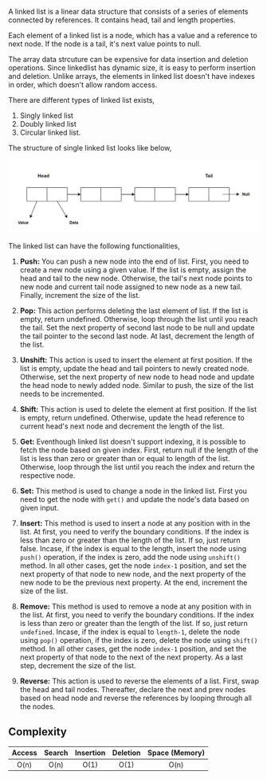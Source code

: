 A linked list is a linear data structure that consists of a series of elements connected by references. It contains head, tail and length properties. 

Each element of a linked list is a node, which has a value and a reference to next node. If the node is a tail, it's next value points to null.

The array data strcuture can be expensive for data insertion and deletion operations. Since linkedlist has dynamic size, it is easy to perform insertion and deletion. Unlike arrays, the elements in linked list doesn't have indexes in order, which doesn't allow random access.

There are different types of linked list exists, 

1. Singly linked list
2. Doubly linked list
3. Circular linked list.

The structure of single linked list looks like below,

   ![Screenshot](singlylinkedlist.png)

The linked list can have the following functionalities,

1. **Push:** You can push a new node into the end of list. First, you need to create a new node using a given value. If the list is empty, assign the head and tail to the new node. Otherwise, the tail's next node points to new node and current tail node assigned to new node as a new tail. Finally, increment the size of the list.

2. **Pop:** This action performs deleting the last element of list. If the list is empty, return undefined. Otherwise, loop through the list until you reach the tail. Set the next property of second last node to be null and update the tail pointer to the second last node. At last, decrement the length of the list.
   
3. **Unshift:** This action is used to insert the element at first position. If the list is empty, update the head and tail pointers to newly created node. Otherwise, set the next property of new node to head node and update the head node to newly added node. Similar to push, the size of the list needs to be incremented.
   
4. **Shift:** This action is used to delete the element at first position. If the list is empty, return undefined. Otherwise, update the head reference to current head's next node and decrement the length of the list. 
   
5. **Get:** Eventhough linked list doesn't support indexing, it is possible to fetch the node based on given index. First, return null if the length of the list is less than zero or greater than or equal to length of the list. Otherwise, loop through the list until you reach the index and return the respective node.
   
6. **Set:** This method is used to change a node in the linked list. First you need to get the node with `get()` and update the node's data based on given input.
   
7. **Insert:** This method is used to insert a node at any position with in the list. At first, you need to verify the boundary conditions. If the index is less than zero or greater than the length of the list. If so, just return false. Incase, if the index is equal to the length, insert the node using `push()` operation, if the index is zero, add the node using `unshift()` method. In all other cases, get the node `index-1` position, and set the next property of that node to new node, and the next property of the new node to be the previous next property. At the end, increment the size of the list.
   
8.  **Remove:** This method is used to remove a node at any position with in the list. At first, you need to verify the boundary conditions. If the index is less than zero or greater than the length of the list. If so, just return `undefined`. Incase, if the index is equal to `length-1`, delete the node using `pop()` operation, if the index is zero, delete the node using `shift()` method. In all other cases, get the node `index-1` position, and set the next property of that node to the next of the next property. As a last step, decrement the size of the list.
   
9.  **Reverse:** This action is used to reverse the elements of a list. First, swap the head and tail nodes. Thereafter, declare the next and prev nodes based on head node and reverse the references by looping through all the nodes. 

## Complexity

| Access            | Search             | Insertion | Deletion               | Space (Memory)    |
| :-------------: | :-----------------: | :-----------------: | :-------: | :-------: |
|  O(n)               | O(n)       | O(1)       | O(1)         | O(n)       | 